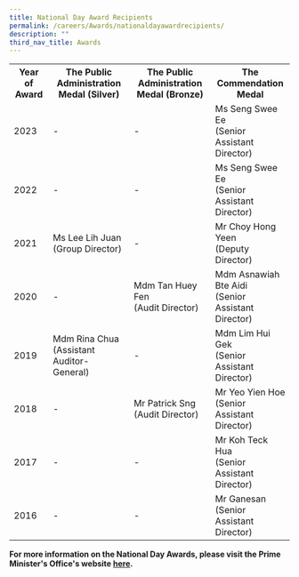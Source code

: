 ```yaml
---
title: National Day Award Recipients
permalink: /careers/Awards/nationaldayawardrecipients/
description: ""
third_nav_title: Awards
---
```

<table> 
	<!-- don't touch-->
	<tr>
		<th>Year of Award</th> 
		<th>The Public Administration Medal (Silver)</th>
		<th>The Public Administration Medal (Bronze)</th> 
		<th>The Commendation Medal</th> 
	</tr> 
	<!-- for new line copy between the <tr> and </tr> -->
	<tr> 
		<td>2023</td>
		<td>-</td>
		<td>-</td>
		<td>Ms Seng Swee Ee
						<br>
						(Senior Assistant Director)</td>
	</tr>
	<tr> 
		<td>2022</td>
		<td>-</td>
		<td>-</td>
		<td>Ms Seng Swee Ee
						<br>
						(Senior Assistant Director)</td>
	</tr>
	<tr> 
		<td>2021</td>
		<td>Ms Lee Lih Juan
						<br>
						(Group Director)</td>
		<td>-</td>
		<td>Mr Choy Hong Yeen
						<br>
						(Deputy Director)</td>
	</tr>
	<tr> 
		<td>2020</td>
		<td>-</td>
		<td>Mdm Tan Huey Fen
						<br>
						(Audit Director)</td>
		<td>Mdm Asnawiah Bte Aidi
						<br>
						(Senior Assistant Director)</td>
	</tr>
	<tr> 
		<td>2019</td>
		<td>Mdm Rina Chua
						<br>
						(Assistant Auditor-General)</td>
		<td>-</td>
		<td>Mdm Lim Hui Gek
						<br>
						(Senior Assistant Director)</td>
	</tr>
	<tr> 
		<td>2018</td>
		<td>-</td>
		<td>Mr Patrick Sng
						<br>
						(Audit Director)</td>
		<td>Mr Yeo Yien Hoe
						<br>
						(Senior Assistant Director)</td>
	</tr>
	<tr> 
		<td>2017</td>
		<td>-</td>
		<td>-</td>
		<td>Mr Koh Teck Hua
						<br>
						(Senior Assistant Director)</td>
	</tr>
	<tr> 
		<td>2016</td>
		<td>-</td>
		<td>-</td>
		<td>Mr Ganesan
						<br>
						(Senior Assistant Director)</td>
	</tr>
</table>

**For more information on the National Day Awards, please visit the Prime Minister's Office's website [here](https://www.pmo.gov.sg/National-Day-Awards).**